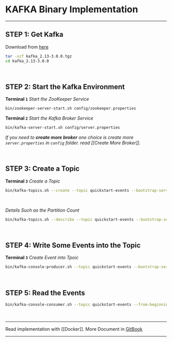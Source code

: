 # KAFKA Binary Implementation

---

## STEP 1: Get Kafka
Download from [here](https://www.apache.org/dyn/closer.cgi?path=/kafka/3.0.0/kafka_2.13-3.0.0.tgz)
```bash
tar -xzf kafka_2.13-3.0.0.tgz
cd kafka_2.13-3.0.0
```
&nbsp;
&nbsp;

## STEP 2: Start the Kafka Environment
**Terminal `1`**
_Start the ZooKeeper Service_
```bash
bin/zookeeper-server-start.sh config/zookeeper.properties
```
  
**Terminal `2`**
_Start the Kafka Broker Service_
```bash
bin/kafka-server-start.sh config/server.properties
```
_If you need to **create more broker** one choice is create more `server.properties`  in `config` folder. read [[Create More Broker]]._

&nbsp;
&nbsp;

## STEP 3: Create a Topic
**Terminal `3`**
_Create a Topic_
```bash
bin/kafka-topics.sh --create --topic quickstart-events --bootstrap-server localhost:9092 --partitions 1 --replication-factor 1
```
&nbsp;

_Details Such as the Partition Count_
```bash
bin/kafka-topics.sh --describe --topic quickstart-events --bootstrap-server localhost:9092
```
&nbsp;
&nbsp;

## STEP 4: Write Some Events into the Topic
**Terminal `3`**
_Create Event into Tpoic_
```bash
bin/kafka-console-producer.sh --topic quickstart-events --bootstrap-server localhost:9092
```
&nbsp;
&nbsp;

## STEP 5: Read the Events
```bash
bin/kafka-console-consumer.sh --topic quickstart-events --from-beginning --bootstrap-server localhost:9092
```
&nbsp;
&nbsp;

---

Read implementation with [[Docker]].
More Document in [GitBook](https://jaceklaskowski.gitbooks.io/apache-kafka/content)

---